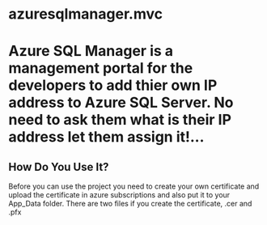 # azuresqlmanager.mvc
Azure SQL Manager is a management portal for the developers to add thier own IP address to Azure SQL Server. No need to ask them what is their IP address let them assign it!...
================================================================================================================================

How Do You Use It?
------------------
Before you can use the project you need to create your own certificate and upload the certificate in azure subscriptions and also put it to your App_Data folder. There are two files if you create the certificate, .cer and .pfx


